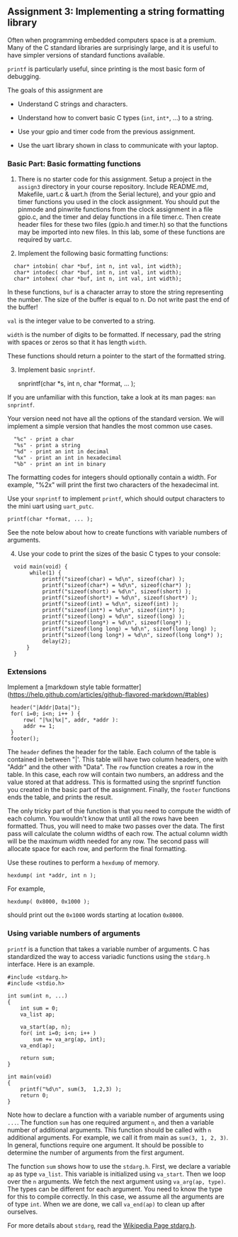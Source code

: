 ## Assignment 3: Implementing a string formatting library

Often when programming embedded computers
space is at a premium.
Many of the C standard libraries are surprisingly large,
and it is useful to have simpler versions of standard functions available.

`printf` is particularly useful,
since printing is the most basic form of debugging.

The goals of this assignment are

- Understand C strings and characters.

- Understand how to convert basic C types (`int`, `int*`, ...) to a string.

- Use your gpio and timer code from the previous assignment.

- Use the uart library shown in class to communicate with your laptop.

### Basic Part: Basic formatting functions

1. There is no starter code for this assignment.
  Setup a project in the `assign3` directory in your course repository.
  Include README.md, Makefile, uart.c & uart.h (from the Serial lecture), 
  and your gpio and timer functions
  you used in the clock assignment. You should put the pinmode and pinwrite 
  functions from the clock assignment in a file gpio.c, and the timer and 
  delay functions in a file timer.c. Then create header files for these two 
  files (gpio.h and timer.h) so that the functions may be imported into new 
  files. In this lab, some of these functions are required by uart.c.

2. Implement the following basic formatting functions: 

  ```
    char* intobin( char *buf, int n, int val, int width); 
    char* intodec( char *buf, int n, int val, int width); 
    char* intohex( char *buf, int n, int val, int width); 
  ```
  In these functions, `buf` is a character array to store 
  the string representing the number. 
  The size of the buffer is equal to n.
  Do not write past the end of the buffer!
  
  `val` is the integer value to be converted to a string.
  
  `width` is the number of digits to be formatted. 
  If necessary, pad the string with spaces or zeros
  so that it has length `width`.
  
  These functions should return a pointer to the start
  of the formatted string.
  
3. Implement basic `snprintf`.

    snprintf(char *s, int n, char *format, ... );

  If you are unfamiliar with this function,
  take a look at its man pages: `man snprintf`.

  Your version need not have all the options of the standard version. 
  We will implement a simple version that handles the most common use cases.

  ```
    "%c" - print a char
    "%s" - print a string
    "%d" - print an int in decimal
    "%x" - print an int in hexadecimal
    "%b" - print an int in binary
  ```

  The formatting codes for integers should optionally contain a width.
  For example, "%2x" will print the first two characters
  of the hexadecimal int.

  Use your `snprintf` to implement `printf`,
  which should output characters to the mini uart using `uart_putc`.

    printf(char *format, ... );

  See the note below about how to create functions 
  with variable numbers of arguments.

4. Use your code to print the sizes of the basic C types to your console:

  ```
    void main(void) { 
         while(1) { 
             printf("sizeof(char) = %d\n", sizeof(char) ); 
             printf("sizeof(char*) = %d\n", sizeof(char*) ); 
             printf("sizeof(short) = %d\n", sizeof(short) ); 
             printf("sizeof(short*) = %d\n", sizeof(short*) ); 
             printf("sizeof(int) = %d\n", sizeof(int) ); 
             printf("sizeof(int*) = %d\n", sizeof(int*) ); 
             printf("sizeof(long) = %d\n", sizeof(long) ); 
             printf("sizeof(long*) = %d\n", sizeof(long*) ); 
             printf("sizeof(long long) = %d\n", sizeof(long long) ); 
             printf("sizeof(long long*) = %d\n", sizeof(long long*) ); 
             delay(2); 
        } 
    } 
  ```

### Extensions

Implement a [markdown style table formatter]
(https://help.github.com/articles/github-flavored-markdown/#tables)

     header("|Addr|Data|");
     for( i=0; i<n; i++ ) {
         row( "|%x|%x|", addr, *addr ):
         addr += 1;
     }
     footer();

The `header` defines the header for the table. 
Each column of the table is contained in between "|'.
This table will have two column headers, 
one with "Addr" and the other with "Data".
The `row` function creates a row in the table.
In this case, each row will contain two numbers,
an address and the value stored at that address.
This is formatted using the snprintf function you created 
in the basic part of the assignment.
Finally, the `footer` functions ends the table,
and prints the result.

The only tricky part of thie function is that
you need to compute the width of each column.
You wouldn't know that until all the rows have been formatted.
Thus, you will need to make two passes over the data.
The first pass will calculate the column widths of each row.
The actual column width will be the maximum width needed for any row.
The second pass will allocate space for each row,
and perform the final formatting.

Use these routines to perform a `hexdump` of memory.

    hexdump( int *addr, int n );

For example, 

    hexdump( 0x8000, 0x1000 );

should print out the `0x1000` words starting at location `0x8000`.

### Using variable numbers of arguments

`printf` is a function that takes a variable number of arguments.
C has standardized the way to access variadic functions 
using the `stdarg.h` interface. 
Here is an example.

    #include <stdarg.h>
    #include <stdio.h>

    int sum(int n, ...)
    {
        int sum = 0;
        va_list ap;

        va_start(ap, n);
        for( int i=0; i<n; i++ )
            sum += va_arg(ap, int);
        va_end(ap);

        return sum;
    }

    int main(void)
    {
        printf("%d\n", sum(3,  1,2,3) );
        return 0;
    }

Note how to declare a function with a variable number
of arguments using `...`.
The function `sum` has one required argument `n`,
and then a variable number of additional arguments.
This function should be called with `n` additional arguments.
For example, we call it from main as `sum(3, 1, 2, 3)`.
In general, functions require one argument.
It should be possible to determine the number of arguments
from the first argument.

The function `sum` shows how to use the `stdarg.h`.
First, we declare a variable `ap` as type `va_list`.
This variable is initialized using `va_start`.
Then we loop over the `n` arguments.
We fetch the next argument using `va_arg(ap, type)`.
The types can be different for each argument.
You need to know the type for this to compile correctly.
In this case, we assume all the arguments are of type `int`.
When we are done, we call `va_end(ap)` to clean up after ourselves.

For more details about `stdarg`, 
read the [Wikipedia Page stdarg.h](http://en.wikipedia.org/wiki/Stdarg.h).

